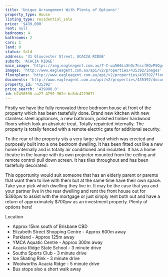 ```yaml
---
title: 'Unique Arrangement With Plenty of Options!'
property_type: House
listing_type: residential_sale
price: '$439,000'
rent: null
bedrooms: 4
bathrooms: 2
cars: 1
land: 0
status: Sold
address: '31 Gloucester Street, ACACIA RIDGE'
suburb: 'ACACIA RIDGE'
main_image: 'https://img.eagleagent.com.au/7-C-wa566LiShOc7hscfEQvP5Qg=/1280x854/smart/https://s3-us-west-2.amazonaws.com/eagleagent-orig/images/6824076/115463039-image-M.jpg'
images: 'http://www.eagleagent.com.au/api/v2/properties/435392/images'
floorplans: 'http://www.eagleagent.com.au/api/v2/properties/435392/floorplans'
documents: 'http://www.eagleagent.com.au/api/v2/properties/435392/documents'
property_id: '435392'
price_search: '439000.0'
id: b2498598-aa27-4799-962e-bc8dc422967f
---
```

Firstly we have the fully renovated three bedroom house at front of the property which has been tastefully done. Brand new kitchen with new stainless steel appliances, a new bathroom, polished timber hardwood floors which look an absolute treat. Totally repainted internally. The property is totally fenced with a remote electric gate for additional security.

To the rear of the property sits a very large shed which was erected and purposely built into a one bedroom dwelling. It has been fitted out like a new home internally and is totally air conditioned and insulated. It has a home theatre in the lounge with its own projector mounted from the ceiling and remote control pull down screen. It has tiles throughout and has been tastefully decorated.

This opportunity would suit someone that has an elderly parent or parents that want them to live with them but at the same time have their own space. Take your pick which dwelling they live in. It may be the case that you and your partner live in the rear dwelling and rent the front house out for $360pw to assist with the mortgage or just simply rent both out and have a return of approximately $700pw as an investment property. Plenty of options here!

Location
*  Approx 15km south of Brisbane CBD
*  Elizabeth Street Shopping Centre - Approx 600m away
*  Parkland - Approx 125m away
*  YMCA Aquatic Centre - Approx 300m away
*  Acacia Ridge State School - 3 minute drive
*  Souths Sports Club - 3 minute drive
*  Ice Skating Rink - 3 minute drive
*  Woolworths Acacia Ridge - 5 minute drive
*  Bus stops also a short walk away